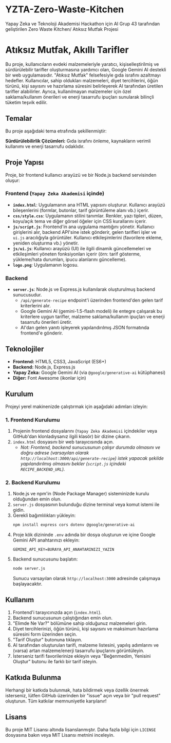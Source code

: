 # YZTA-Zero-Waste-Kitchen
Yapay Zeka ve Teknoloji Akademisi Hackathon için AI Grup 43 tarafından geliştirilen Zero Waste Kitchen/ Atıksız Mutfak Projesi
# Atıksız Mutfak, Akıllı Tarifler

Bu proje, kullanıcıların evdeki malzemeleriyle yaratıcı, kişiselleştirilmiş ve sürdürülebilir tarifler oluşturmasına yardımcı olan, Google Gemini AI destekli bir web uygulamasıdır. "Atıksız Mutfak" felsefesiyle gıda israfını azaltmayı hedefler. Kullanıcılar, sahip oldukları malzemeleri, diyet tercihlerini, öğün türünü, kişi sayısını ve hazırlama süresini belirleyerek AI tarafından üretilen tarifler alabilirler. Ayrıca, kullanılmayan malzemeler için özel saklama/kullanım önerileri ve enerji tasarrufu ipuçları sunularak bilinçli tüketim teşvik edilir.

## Temalar

Bu proje aşağıdaki tema etrafında şekillenmiştir:

   **Sürdürülebilirlik Çözümleri:** Gıda israfını önleme, kaynakların verimli kullanımı ve enerji tasarrufu odaklıdır.

## Proje Yapısı

Proje, bir frontend kullanıcı arayüzü ve bir Node.js backend servisinden oluşur:

### Frontend (`Yapay Zeka Akademisi` içinde)

*   **`index.html`**: Uygulamanın ana HTML yapısını oluşturur. Kullanıcı arayüzü bileşenlerini (formlar, butonlar, tarif görüntüleme alanı vb.) içerir.
*   **`css/style.css`**: Uygulamanın stilini tanımlar. Renkler, yazı tipleri, düzen, koyu/açık tema ve diğer görsel öğeler için CSS kurallarını içerir.
*   **`js/script.js`**: Frontend'in ana uygulama mantığını yönetir. Kullanıcı girişlerini alır, backend API'sine istek gönderir, gelen tarifleri işler ve `ui.js` aracılığıyla görüntüler. Kullanıcı etkileşimlerini (favorilere ekleme, yeniden oluşturma vb.) yönetir.
*   **`js/ui.js`**: Kullanıcı arayüzü (UI) ile ilgili dinamik güncellemeleri ve etkileşimleri yöneten fonksiyonları içerir (örn: tarif gösterme, yükleme/hata durumları, ipucu alanlarını güncelleme).
*   **`logo.png`**: Uygulamanın logosu.

### Backend

*   **`server.js`**: Node.js ve Express.js kullanılarak oluşturulmuş backend sunucusudur.
    *   `/api/generate-recipe` endpoint'i üzerinden frontend'den gelen tarif kriterlerini alır.
    *   Google Gemini AI (gemini-1.5-flash modeli) ile entegre çalışarak bu kriterlere uygun tarifler, malzeme saklama/kullanım ipuçları ve enerji tasarrufu önerileri üretir.
    *   AI'dan gelen yanıtı işleyerek yapılandırılmış JSON formatında frontend'e gönderir.

## Teknolojiler

*   **Frontend:** HTML5, CSS3, JavaScript (ES6+)
*   **Backend:** Node.js, Express.js
*   **Yapay Zeka:** Google Gemini AI (via `@google/generative-ai` kütüphanesi)
*   **Diğer:** Font Awesome (ikonlar için)

## Kurulum

Projeyi yerel makinenizde çalıştırmak için aşağıdaki adımları izleyin:

### 1. Frontend Kurulumu

1.  Projenin frontend dosyalarını (`Yapay Zeka Akademisi` içindekiler veya GitHub'dan klonladıysanız ilgili klasör) bir dizine çıkarın.
2.  `index.html` dosyasını bir web tarayıcısında açın.
    *   *Not: Frontend, backend sunucusunun çalışır durumda olmasını ve doğru adrese (varsayılan olarak `http://localhost:3000/api/generate-recipe`) istek yapacak şekilde yapılandırılmış olmasını bekler (`script.js` içindeki `RECIPE_BACKEND_URL`).*

### 2. Backend Kurulumu

1.  Node.js ve npm'in (Node Package Manager) sisteminizde kurulu olduğundan emin olun.
2.  `server.js` dosyasının bulunduğu dizine terminal veya komut istemi ile gidin.
3.  Gerekli bağımlılıkları yükleyin:
    ```bash
    npm install express cors dotenv @google/generative-ai
    ```
4.  Proje kök dizininde `.env` adında bir dosya oluşturun ve içine Google Gemini API anahtarınızı ekleyin:
    ```env
    GEMINI_API_KEY=BURAYA_API_ANAHTARINIZI_YAZIN
    ```
5.  Backend sunucusunu başlatın:
    ```bash
    node server.js
    ```
    Sunucu varsayılan olarak `http://localhost:3000` adresinde çalışmaya başlayacaktır.

## Kullanım

1.  Frontend'i tarayıcınızda açın (`index.html`).
2.  Backend sunucusunun çalıştığından emin olun.
3.  "Elimde Ne Var?" bölümüne sahip olduğunuz malzemeleri girin.
4.  Diyet tercihlerinizi, öğün türünü, kişi sayısını ve maksimum hazırlama süresini form üzerinden seçin.
5.  "Tarif Oluştur" butonuna tıklayın.
6.  AI tarafından oluşturulan tarifi, malzeme listesini, yapılış adımlarını ve (varsa) artan malzeme/enerji tasarrufu ipuçlarını görüntüleyin.
7.  İsterseniz tarifi favorilerinize ekleyin veya "Beğenmedim, Yenisini Oluştur" butonu ile farklı bir tarif isteyin.

## Katkıda Bulunma

Herhangi bir katkıda bulunmak, hata bildirmek veya özellik önermek isterseniz, lütfen GitHub üzerinden bir "issue" açın veya bir "pull request" oluşturun. Tüm katkılar memnuniyetle karşılanır!

## Lisans

Bu proje MIT Lisansı altında lisanslanmıştır. Daha fazla bilgi için `LICENSE` dosyasına bakın veya MIT Lisansı metnini inceleyin.
